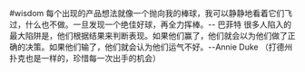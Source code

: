 #wisdom 
每个出现的产品想法就像一个抛向我的棒球，我可以静静地看着它们飞过，什么也不做。一旦发现一个绝佳好球，再全力挥棒。-- 巴菲特
很多人陷入的最大陷阱是，他们根据结果来判断表现。如果他们赢了，他们就会以为他们做了正确的决策。如果他们输了，他们就会认为他们运气不好。--Annie Duke
（打德州扑克也是一样的，珍惜每一次出手的机会）
